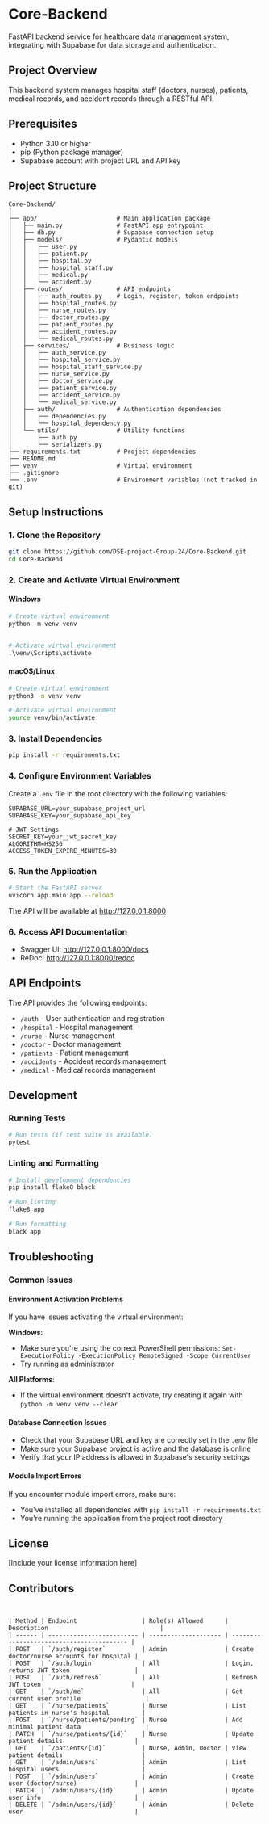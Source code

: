 # Core-Backend

FastAPI backend service for healthcare data management system, integrating with Supabase for data storage and authentication.

## Project Overview

This backend system manages hospital staff (doctors, nurses), patients, medical records, and accident records through a RESTful API.

## Prerequisites

- Python 3.10 or higher
- pip (Python package manager)
- Supabase account with project URL and API key

## Project Structure

```
Core-Backend/
│
├── app/                      # Main application package
│   ├── main.py               # FastAPI app entrypoint
│   ├── db.py                 # Supabase connection setup
│   ├── models/               # Pydantic models
│   │   ├── user.py
│   │   ├── patient.py
│   │   ├── hospital.py
│   │   ├── hospital_staff.py
│   │   ├── medical.py
│   │   └── accident.py
│   ├── routes/               # API endpoints
│   │   ├── auth_routes.py    # Login, register, token endpoints
│   │   ├── hospital_routes.py
│   │   ├── nurse_routes.py
│   │   ├── doctor_routes.py
│   │   ├── patient_routes.py
│   │   ├── accident_routes.py
│   │   └── medical_routes.py
│   ├── services/             # Business logic
│   │   ├── auth_service.py
│   │   ├── hospital_service.py
│   │   ├── hospital_staff_service.py
│   │   ├── nurse_service.py
│   │   ├── doctor_service.py
│   │   ├── patient_service.py
│   │   ├── accident_service.py
│   │   └── medical_service.py
│   ├── auth/                 # Authentication dependencies
│   │   ├── dependencies.py
│   │   └── hospital_dependency.py
│   └── utils/                # Utility functions
│       ├── auth.py
│       └── serializers.py
├── requirements.txt          # Project dependencies
├── README.md
├── venv                      # Virtual environment
├── .gitignore
└── .env                      # Environment variables (not tracked in git)

```

## Setup Instructions

### 1. Clone the Repository

```bash
git clone https://github.com/DSE-project-Group-24/Core-Backend.git
cd Core-Backend
```

### 2. Create and Activate Virtual Environment

#### Windows

```powershell
# Create virtual environment
python -m venv venv
```

```powershell

# Activate virtual environment
.\venv\Scripts\activate
```

#### macOS/Linux

```bash
# Create virtual environment
python3 -m venv venv

# Activate virtual environment
source venv/bin/activate
```

### 3. Install Dependencies

```bash
pip install -r requirements.txt
```

### 4. Configure Environment Variables

Create a `.env` file in the root directory with the following variables:

```
SUPABASE_URL=your_supabase_project_url
SUPABASE_KEY=your_supabase_api_key

# JWT Settings
SECRET_KEY=your_jwt_secret_key
ALGORITHM=HS256
ACCESS_TOKEN_EXPIRE_MINUTES=30
```

### 5. Run the Application

```bash
# Start the FastAPI server
uvicorn app.main:app --reload
```

The API will be available at http://127.0.0.1:8000

### 6. Access API Documentation

- Swagger UI: http://127.0.0.1:8000/docs
- ReDoc: http://127.0.0.1:8000/redoc

## API Endpoints

The API provides the following endpoints:

- `/auth` - User authentication and registration
- `/hospital` - Hospital management
- `/nurse` - Nurse management
- `/doctor` - Doctor management
- `/patients` - Patient management
- `/accidents` - Accident records management
- `/medical` - Medical records management

## Development

### Running Tests

```bash
# Run tests (if test suite is available)
pytest
```

### Linting and Formatting

```bash
# Install development dependencies
pip install flake8 black

# Run linting
flake8 app

# Run formatting
black app
```

## Troubleshooting

### Common Issues

#### Environment Activation Problems

If you have issues activating the virtual environment:

**Windows**:

- Make sure you're using the correct PowerShell permissions: `Set-ExecutionPolicy -ExecutionPolicy RemoteSigned -Scope CurrentUser`
- Try running as administrator

**All Platforms**:

- If the virtual environment doesn't activate, try creating it again with `python -m venv venv --clear`

#### Database Connection Issues

- Check that your Supabase URL and key are correctly set in the `.env` file
- Make sure your Supabase project is active and the database is online
- Verify that your IP address is allowed in Supabase's security settings

#### Module Import Errors

If you encounter module import errors, make sure:

- You've installed all dependencies with `pip install -r requirements.txt`
- You're running the application from the project root directory

## License

[Include your license information here]

## Contributors

```


| Method | Endpoint                  | Role(s) Allowed      | Description                               |
| ------ | ------------------------- | -------------------- | ----------------------------------------- |
| POST   | `/auth/register`          | Admin                | Create doctor/nurse accounts for hospital |
| POST   | `/auth/login`             | All                  | Login, returns JWT token                  |
| POST   | `/auth/refresh`           | All                  | Refresh JWT token                         |
| GET    | `/auth/me`                | All                  | Get current user profile                  |
| GET    | `/nurse/patients`         | Nurse                | List patients in nurse's hospital         |
| POST   | `/nurse/patients/pending` | Nurse                | Add minimal patient data                  |
| PATCH  | `/nurse/patients/{id}`    | Nurse                | Update patient details                    |
| GET    | `/patients/{id}`          | Nurse, Admin, Doctor | View patient details                      |
| GET    | `/admin/users`            | Admin                | List hospital users                       |
| POST   | `/admin/users`            | Admin                | Create user (doctor/nurse)                |
| PATCH  | `/admin/users/{id}`       | Admin                | Update user info                          |
| DELETE | `/admin/users/{id}`       | Admin                | Delete user                               |



```
